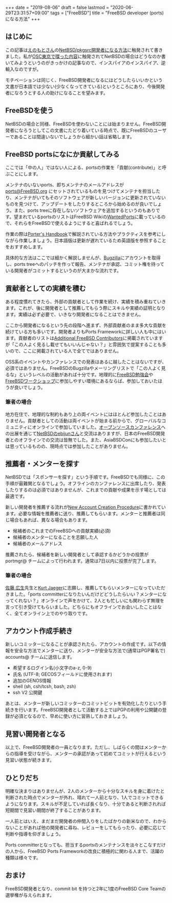 +++
date = "2019-08-06"
draft = false
lastmod = "2020-06-29T23:31:57+09:00"
tags = ["FreeBSD"]
title = "FreeBSD developer (ports) になる方法"
+++


## はじめに
この記事は[えのもとさん](https://www.netbsd.org/~uki/)の[NetBSD/pkgsrc開発者になる方法](https://e-yuuki.org/netbsd/how_to_be_developer.html)に触発されて書きました。私が[OSC東京で喋った内容](https://www.slideshare.net/iwaokoichiro/freebsd-xrdp-freebsd-developer)に触発されてNetBSDの場合はどうなのか書いてみようというのがきっかけの記事なので、インスパイアのインスパイア、逆輸入なのですが。

モチベーションは同じく、FreeBSD開発者になるにはどうしたらいいかという文書が日本語では少ない(少なくなってきている)というところにあり、今後開発者になろうとする人の助けになることを望みます。

## FreeBSDを使う

NetBSDの場合と同様、FreeBSDを使わないことには始まりません。FreeBSD開発者になろうとしてこの文書にたどり着いている時点で、既にFreeBSDのユーザーであることは間違いないでしょうから細かい話は省略します。

## FreeBSD portsになにか貢献してみる

ここでは「中の人」ではない人による、portsの作業を「貢献(contribute)」と呼ぶことにします。

メンテナのいないports、即ちメンテナのメールアドレスが ports@FreeBSD.org にセットされているものを見つけてメンテナを担当したり、メンテナがいてもそのソフトウェアが新しいバージョンに更新されていないものを見つけて、アップデートをしたりするところから始めるのが良いでしょう。また、ports treeに存在しないソフトウェアを追加するというのもありです。望まれているportsのリストはFreeBSD Wikiの[WantedPorts](https://wiki.freebsd.org/WantedPorts)に載っているので、それらをFreeBSDで使えるようにすると喜ばれるでしょう。

作業の際は[Porter's Handbook](https://www.freebsd.org/doc/en_US.ISO8859-1/books/porters-handbook/book.html)で解説されている方法やプラクティスを参考にしながら作業しましょう。日本語版は更新が遅れているため英語版を参照することをおすすめします。

具体的な方法はここでは細かく解説しませんが、[Bugzilla](https://bugs.freebsd.org/bugzilla/)にアカウントを取得し、ports treeへのパッチを作って報告、メンテナが承認、コミット権を持っている開発者がコミットするというのが大まかな流れです。

## 貢献者としての実績を積む

ある程度慣れてきたら、外部の貢献者として作業を続け、実績を積み重ねていきます。これが、後に開発者として推薦してもらう際にスキルや実績の証明となります。実績は必ず必要で、いきなり開発者になることはできません。

ここから開発者になるという先の段階へ進まず、外部貢献者のまま多大な貢献を続けている方も多いです。開発者よりもPorts Frameworkに詳しい人も中にはいます。貢献者のリストは[Additional FreeBSD Contributors](https://www.freebsd.org/doc/en_US.ISO8859-1/articles/contributors/contrib-additional.html)に掲載されていますが「この人よく見るし載せてもいいんじゃない？」と雰囲気で提案することも多いので、ここに掲載されている人で全てではありません。

OSS系のイベントやカンファレンスでの発表はあるに越したことはないですが、必須ではありません。FreeBSDのBugzillaやメーリングリストで「この人よく見るな」というレベルの活動があれば十分です。地理的に[FreeBSD勉強会](https://www.bsdconsulting.co.jp/CGI/BSDC.CGI?CNT=FREEBSDSTUDY)や[FreeBSDワークショップ](https://freebsd-workshop.connpass.com/)に参加しやすい環境にあるならば、参加しておいたほうが良いでしょう。

### 筆者の場合

地方在住で、地理的な制約もあり上の両イベントにはほとんど参加したことはありません。貢献者としての活動は両イベントが始まる前からで、グローバルなコミュニティにオンラインで参加していました。[オープンソースカンファレンス](https://ospn.jp/)への出展を通じて[NetBSDのebijunさん](https://twitter.com/ebijun)と交流はありますが、日本のFreeBSD開発者とのオフラインでの交流は皆無でした。また、AsiaBSDConにも参加したいとは思っているものの、現時点では参加したことがありません。

## 推薦者・メンターを探す

NetBSDでは「スポンサーを探す」という手順です。FreeBSDでも同様に、この手順が最難関となるでしょう。オフラインのカンファレンスに出席したり、発表したりするのは必須ではありませんが、これまでの貢献や成果を示す場としては最適です。

新しい開発者を推薦する流れが[New Account Creation Procedure](https://www.freebsd.org/internal/new-account.html)に書かれています。必要な情報を推薦者に送り、推薦してもらいます。メンターと推薦者は同じ場合もあれば、異なる場合もあります。

 - 候補者のこれまでのFreeBSDへの貢献実績(必須)
 - 候補者のメンターになることを志願した人
 - 候補者のメールアドレス
 
 推薦されたら、候補者を新しい開発者として承認するかどうかの投票が portmgr@ チームによって行われます。通常は7日以内に投票が完了します。

### 筆者の場合

[佐藤 広生](https://www.allbsd.org/~hrs/)先生と[Kurt Jaeger](https://people.freebsd.org/~pi/)に志願し、推薦してもらいメンターになっていただきました。「ports committerになりたいんだけどどうしたらいい？メンターになってくれない？」オンラインで声をかけて、2人とも忙しいにも関わらず無理を言って引き受けてもらいました。どちらにもオフラインでお会いしたことはなく、全てオンライン上でのやり取りです。

## アカウント作成手続き

新しいコミッターになることが承認されたら、アカウントの作成です。以下の情報を安全な方法でメンターに送り、メンターが安全な方法で(通常はPGP署名で) accounts@ チームに送信します。

 - 希望するログイン名(小文字のa-z, 0-9)
 - 氏名 (UTF-8; GECOSフィールドに使用されます)
 - 追加のGENOS情報
 - shell (sh, csh/tcsh, bash, zsh)
 - ssh V2 公開鍵

あとは、メンターが新しいコミッターのコミットビットを有効化したりという手続きを行います。FreeBSD開発者として活動する上ではPGPの利用や公開鍵の登録が必須となるので、早めに使い方に習熟しておきましょう。

## 見習い開発者となる

以上で、FreeBSD開発者の一員となります。ただし、しばらくの間はメンターからの指導を受けながら、メンターの承認があって初めてコミットが行えるという見習い状態が続きます。

## ひとりだち

明確な決まりはありませんが、2人のメンターから十分なスキルを身に着けたと判断された時点でメンターが外れ、晴れて一人前となり、1人でコミットできるようになります。スキルが不足していれば長くなり、十分であると判断されれば短期間で見習い期間が終了することがあります。

一人前とはいえ、まだまだ開発者の仲間入りをしたばかりの新米なので、わからないことがあれば他の開発者に尋ね、レビューをしてもらったり、必要に応じて判断や指導を仰ぎましょう。

Ports committerとなっても、担当するportsのメンテナンスを淡々とこなすだけの人から、FreeBSD Ports Frameworkの改良に積極的に関わる人まで、活躍の種類は様々です。

## おまけ

FreeBSD開発者となり、commit bit を持つと2年に1度のFreeBSD Core Teamの選挙権が与えられます。




